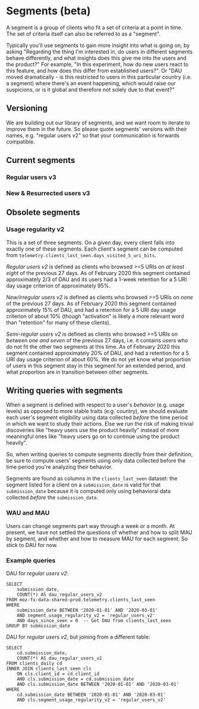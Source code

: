 # Segments (beta)

A segment is a group of clients who fit a set of criteria at a point in time. 
The set of criteria itself can also be referred to as a "segment".

Typically you'll use segments to gain more insight into what is going on, by asking 
"Regarding the thing I'm interested in, 
do users in different segments behave differently, 
and what insights does this give me into the users and the product?" 
For example, "In this experiment, how do new users react to this feature, 
and how does this differ from established users?". 
Or "DAU moved dramatically - 
is this restricted to users in this particular country (i.e. a segment) 
where there's an event happening, which would raise our suspicions,
or is it global and therefore not solely due to that event?"

## Versioning

We are building out our library of segments, 
and we want room to iterate to improve them in the future. 
So please quote segments' versions with their names, e.g. "regular users v2"
so that your communication is forwards compatible.

## Current segments

### Regular users v3

### New & Resurrected users v3



## Obsolete segments

### Usage regularity v2

This is a set of three segments. 
On a given day, every client falls into exactly one of these segments.
Each client's segment can be computed from `telemetry.clients_last_seen.days_visited_5_uri_bits`.


*Regular users v2* is defined as 
clients who browsed >=5 URIs on _at least eight_ of the previous 27 days.
As of February 2020 this segment contained approximately 2/3 of DAU
and its users had a 1-week retention for a 5 URI day usage criterion of approximately 95%.

*New/irregular users v2* is defined as 
clients who browsed >=5 URIs on _none_ of the previous 27 days.
As of February 2020 this segment contained approximately 15% of DAU,
and had a retention for a 5 URI day usage criterion of about 10%
(though "activation" is likely a more relevant word than "retention" for many of these clients).

*Semi-regular users v2* is defined as
clients who browsed >=5 URIs on _between one and seven_ of the previous 27 days,
i.e. it contains users who do not fit the other two segments at this time.
As of February 2020 this segment contained approximately 20% of DAU,
and had a retention for a 5 URI day usage criterion of about 60%.
We do not yet know what proportion of users in this segment stay in this segment for an extended period, and what proportion are in transition between other segments.


## Writing queries with segments

When a segment is defined with respect to a user's _behavior_ (e.g. usage levels) 
as opposed to more stable traits (e.g. country), 
we should evaluate each user's segment eligibility 
using data collected _before_ the time period in which we want to study their actions. 
Else we run the risk of making trivial discoveries 
like "heavy users use the product heavily" instead of more meaningful ones 
like "heavy users go on to continue using the product heavily".

So, when writing queries to compute segments directly from their definition, 
be sure to compute users' segments using only 
data collected before the time period you're analyzing their behavior.

Segments are found as columns in the `clients_last_seen` dataset: the segment listed for a client on a `submission_date` is valid for that `submission_date` because it is computed only using behavioral data collected _before_ the `submission_date`.

### WAU and MAU

Users can change segments part way through a week or a month. 
At present, 
we have not settled the questions of whether and how to split MAU by segment,
and whether and how to measure MAU for each segment.
So stick to DAU for now.


### Example queries

DAU for _regular users v2_:
```lang=sql
SELECT
    submission_date,
    COUNT(*) AS dau_regular_users_v2
FROM moz-fx-data-shared-prod.telemetry.clients_last_seen
WHERE
    submission_date BETWEEN '2020-01-01' AND '2020-03-01'
    AND segment_usage_regularity_v2 = 'regular_users_v2'
    AND days_since_seen = 0  -- Get DAU from clients_last_seen
GROUP BY submission_date
```

DAU for _regular users v2_, but joining from a different table:
```lang=sql
SELECT
    cd.submission_date,
    COUNT(*) AS dau_regular_users_v2
FROM clients_daily cd
INNER JOIN clients_last_seen cls
    ON cls.client_id = cd.client_id
    AND cls.submission_date = cd.submission_date
    AND cls.submission_date BETWEEN '2020-01-01' AND '2020-03-01'
WHERE
    cd.submission_date BETWEEN '2020-01-01' AND '2020-03-01'
    AND cls.segment_usage_regularity_v2 = 'regular_users_v2'
```
